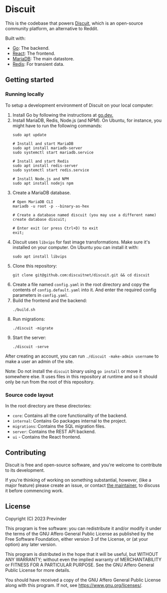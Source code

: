 # Discuit

This is the codebase that powers [Discuit](https://discuit.net), which is an
open-source community platform, an alternative to Reddit. 

Built with:
- [Go](https://go.dev): The backend.
- [React](https://react.dev/): The frontend.
- [MariaDB](https://en.wikipedia.org/wiki/MariaDB): The main datastore.
- [Redis](https://redis.io/): For transient data.

## Getting started

### Running locally

To setup a development environment of Discuit on your local computer:

1. Install Go by following the instructions at
[go.dev.](https://go.dev/doc/install)
1. Install MariaDB, Redis, Node.js (and NPM). On Ubuntu, for instance, you might
have to run the following commands:
    ```shell
    sudo apt update

    # Install and start MariaDB
    sudo apt install mariadb-server
    sudo systemctl start mariadb.service

    # Install and start Redis
    sudo apt install redis-server
    sudo systemctl start redis.service

    # Install Node.js and NPM
    sudo apt install nodejs npm
    ```
1. Create a MariaDB database.
    ```shell
    # Open MariaDB CLI
    mariadb -u root -p --binary-as-hex

    # Create a database named discuit (you may use a different name)
    create database discuit;

    # Enter exit (or press Ctrl+D) to exit
    exit;
    ```
1. Discuit uses `libvips` for fast image transformations. Make sure it's
installed on your computer. On Ubuntu you can install it with:
    ```shell
    sudo apt install libvips
    ```
1. Clone this repository:
    ```shell
    git clone git@github.com:discuitnet/discuit.git && cd discuit
    ```
1. Create a file named `config.yaml` in the root directory and copy the contents
of `config.default.yaml` into it. And enter the required config parameters in
`config.yaml`.
1. Build the frontend and the backend: 
    ```shell
    ./build.sh
    ```
1. Run migrations:
    ```shell
    ./discuit -migrate
    ```
1. Start the server: 
    ```shell
    ./discuit -serve
    ```

After creating an account, you can run `./discuit -make-admin username` to make
a user an admin of the site.

Note: Do not install the `discuit` binary using `go install` or move it somewhere
else. It uses files in this repository at runtime and so it should only be run 
from the root of this repository.

### Source code layout

In the root directory are these directories: 
- `core`: Contains all the core functionality of the backend.
- `internal`: Contains Go packages internal to the project.
- `migrations`: Contains the SQL migration files.
- `server`: Contains the REST API backend.
- `ui` - Contains the React frontend.

## Contributing

Discuit is free and open-source software, and you're welcome to contribute to 
its development.

If you're thinking of working on something substantial, however, (like a major
feature) please create an issue, or contact [the
maintainer](https://discuit.net/@previnder), to discuss it before commencing
work.

## License

Copyright (C) 2023 Previnder

This program is free software: you can redistribute it and/or modify it under
the terms of the GNU Affero General Public License as published by the Free
Software Foundation, either version 3 of the License, or (at your option) any
later version.

This program is distributed in the hope that it will be useful, but WITHOUT ANY
WARRANTY; without even the implied warranty of MERCHANTABILITY or FITNESS FOR A
PARTICULAR PURPOSE.  See the GNU Affero General Public License for more details.

You should have received a copy of the GNU Affero General Public License along
with this program.  If not, see <https://www.gnu.org/licenses/>.
